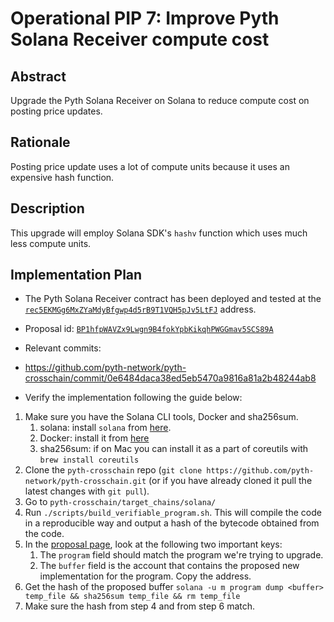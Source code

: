 # Operational PIP 7: Improve Pyth Solana Receiver compute cost

## Abstract

Upgrade the Pyth Solana Receiver on Solana to reduce compute cost on posting price updates.

## Rationale

Posting price update uses a lot of compute units because it uses an expensive hash function.

## Description

This upgrade will employ Solana SDK's `hashv` function which uses much less compute units.

## Implementation Plan

* The Pyth Solana Receiver contract has been deployed and tested at the
[`rec5EKMGg6MxZYaMdyBfgwp4d5rB9T1VQH5pJv5LtFJ`](https://solscan.io/account/rec5EKMGg6MxZYaMdyBfgwp4d5rB9T1VQH5pJv5LtFJ) address.

* Proposal id: [`BP1hfpWAVZx9Lwgn9B4fokYpbKikqhPWGGmav5SCS89A`](https://proposals.pyth.network/?tab=proposals&proposal=BP1hfpWAVZx9Lwgn9B4fokYpbKikqhPWGGmav5SCS89A)

* Relevant commits:
- https://github.com/pyth-network/pyth-crosschain/commit/0e6484daca38ed5eb5470a9816a81a2b48244ab8


* Verify the implementation following the guide below:

1. Make sure you have the Solana CLI tools, Docker and sha256sum.
    1. solana: install `solana` from [here](https://docs.solanalabs.com/cli/install).
    2. Docker: install it from [here](https://www.docker.com/products/docker-desktop/)
    3. sha256sum: if on Mac you can install it as a part of coreutils with `brew install coreutils`
2. Clone the `pyth-crosschain` repo (`git clone https://github.com/pyth-network/pyth-crosschain.git` (or if you have already cloned it pull the latest changes with `git pull`).
3. Go to `pyth-crosschain/target_chains/solana/`
4. Run `./scripts/build_verifiable_program.sh`. This will compile the code in a reproducible way and output a hash of the bytecode obtained from the code.
5. In the [proposal page](https://proposals.pyth.network/?tab=proposals&proposal=BP1hfpWAVZx9Lwgn9B4fokYpbKikqhPWGGmav5SCS89A), look at the following two important keys:
   1. The `program` field should match the program we're trying to upgrade.
   2. The `buffer` field is the account that contains the proposed new implementation for the program. Copy the address.
6. Get the hash of the proposed buffer `solana -u m program dump <buffer> temp_file && sha256sum temp_file && rm temp_file`
7. Make sure the hash from step 4 and from step 6 match.
